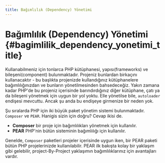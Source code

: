 ```yaml
---
title: Bağımlılık (Dependency) Yönetimi
---
```


# Bağımlılık (Dependency) Yönetimi {#bagimlilik_dependency_yonetimi_title}

Kullanabilmeniz için tonlarca PHP kütüphanesi, yapısı(frameworks) ve bileşeni(component) bulunmaktadır. Projeniz bunlardan birkaçını kullanacaktır - bu başlıkta projenizde kullandığınız kütüphanelere bağımlılığınızdan ve bunların yönetilmesinden bahsedeceğiz. Yakın zamana kadar PHP'de bu projeniz içerisinde barındırdığınız diğer kütüphane, çatı ya da bileşeni yönetmek için uygun bir yol yoktu. Elle yönetilse bile, `autoloader` endişesi mevcuttu. Ancak şu anda bu endişeye girmenize bir neden yok.

Şu sıralarda PHP için iki büyük paket yönetim sistemi bulunmaktadır. `Composer` ve `PEAR`. Hanigis sizin için doğru? Cevap ikisi de.  

 * **Composer** bir proje için bağımlılıkları yönetmek için kullanılır.
 * **PEAR** PHP'nin bütün sisteminin bağımlılığı için kullanılır. 

Genelde, `Composer` paketleri projeler içerisinde uygun iken, bir PEAR paketi bütün PHP projelerinizde kullanılabilir. PEAR 
ilk bakışta kolay bir yaklaşım gibi gelebilir, project-By-Project yaklaşımın bağımlılıklarınız için avantajları vardır.
